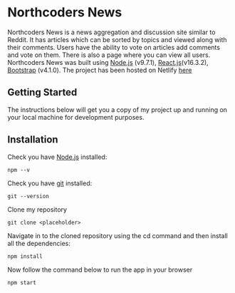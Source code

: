 # Northcoders News

Northcoders News is a news aggregation and discussion site similar to Reddit. It has articles which can be sorted by topics and viewed along with their comments. Users have the ability to vote on articles add comments and vote on them. There is also a page where you can view all users.
Northcoders News was built using [Node.js](https://nodejs.org/en/) (v9.7.1), [React.js](https://reactjs.org/)(v16.3.2), [Bootstrap](https://getbootstrap.com/) (v4.1.0). The project has been hosted on Netlify [here]()

## Getting Started

The instructions below will get you a copy of my project up and running on your local machine for development purposes.

## Installation

Check you have [Node.js](https://nodejs.org/en/) installed:

```
npm --v
```

Check you have [git](https://git-scm.com/downloads) installed:

```
git --version
```

Clone my repository

```
git clone <placeholder>
```

Navigate in to the cloned repository using the cd command and then install all the dependencies:

```
npm install
```

Now follow the command below to run the app in your browser

```
npm start
```
